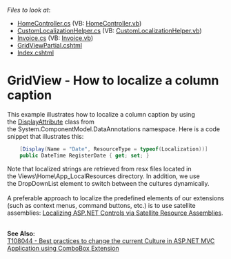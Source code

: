<!-- default file list -->
*Files to look at*:

* [HomeController.cs](./CS/t329154/Controllers/HomeController.cs) (VB: [HomeController.vb](./VB/t329154VB/Controllers/HomeController.vb))
* [CustomLocalizationHelper.cs](./CS/t329154/Models/CustomLocalizationHelper.cs) (VB: [CustomLocalizationHelper.vb](./VB/t329154VB/Models/CustomLocalizationHelper.vb))
* [Invoice.cs](./CS/t329154/Models/Invoice.cs) (VB: [Invoice.vb](./VB/t329154VB/Models/Invoice.vb))
* [GridViewPartial.cshtml](./CS/t329154/Views/Home/GridViewPartial.cshtml)
* [Index.cshtml](./CS/t329154/Views/Home/Index.cshtml)
<!-- default file list end -->
# GridView - How to localize a column caption


<p>This example illustrates how to localize a column caption by using the <a href="https://msdn.microsoft.com/en-us/library/system.componentmodel.dataannotations.displayattribute.aspx">DisplayAttribute</a> class from the System.ComponentModel.DataAnnotations namespace. Here is a code snippet that illustrates this:</p>


```cs
    [Display(Name = "Date", ResourceType = typeof(Localization))]
    public DateTime RegisterDate { get; set; }
```


<p>Note that localized strings are retrieved from resx files located in the Views\Home\App_LocalResources directory. In addition, we use the DropDownList element to switch between the cultures dynamically.<br><br>A preferable approach to localize the predefined elements of our extensions (such as context menus, command buttons, etc.) is to use satellite assemblies: <a href="https://documentation.devexpress.com/#AspNet/CustomDocument12050">Localizing ASP.NET Controls via Satellite Resource Assemblies</a>.</p>
<br><strong>See Also:</strong><br><a href="https://www.devexpress.com/Support/Center/p/T108044">T108044 - Best practices to change the current Culture in ASP.NET MVC Application using ComboBox Extension</a>

<br/>


